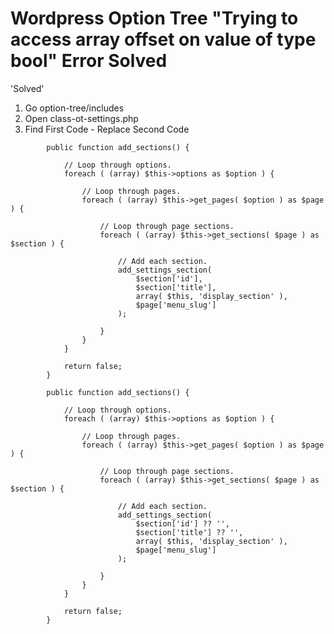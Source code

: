 # Wordpress Option Tree "Trying to access array offset on value of type bool" Error Solved

'Solved'

1. Go option-tree/includes
2. Open class-ot-settings.php
3. Find First Code - Replace Second Code

```
		public function add_sections() {

			// Loop through options.
			foreach ( (array) $this->options as $option ) {

				// Loop through pages.
				foreach ( (array) $this->get_pages( $option ) as $page ) {

					// Loop through page sections.
					foreach ( (array) $this->get_sections( $page ) as $section ) {

						// Add each section.
						add_settings_section(
							$section['id'],
							$section['title'],
							array( $this, 'display_section' ),
							$page['menu_slug']
						);

					}
				}
			}

			return false;
		}

```


```
		public function add_sections() {

			// Loop through options.
			foreach ( (array) $this->options as $option ) {

				// Loop through pages.
				foreach ( (array) $this->get_pages( $option ) as $page ) {

					// Loop through page sections.
					foreach ( (array) $this->get_sections( $page ) as $section ) {

						// Add each section.
						add_settings_section(
							$section['id'] ?? '',
							$section['title'] ?? '',
							array( $this, 'display_section' ),
							$page['menu_slug']
						);

					}
				}
			}

			return false;
		}
```
